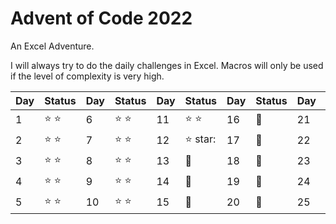 # **Advent of Code 2022**

An Excel Adventure.

I will always try to do the daily challenges in Excel. Macros will only be used if the level of complexity is very high.



| Day  | Status | Day  | Status | Day  | Status | Day  | Status | Day  | Status |
| ---- | ------ | ---- | ------ | ---- | ------ | ---- | ------ | ---- | ------ |
| 1 | :star: :star: | 6 | :star: :star: | 11 | :star: :star:  | 16 | :calendar:  | 21 | :calendar:  |
| 2 | :star: :star: | 7 | :star: :star: | 12 | :star: star:  | 17 | :calendar:  | 22 | :calendar: |
| 3 | :star: :star: | 8 | :star: :star: | 13 | :calendar:  | 18 | :calendar: | 23 | :calendar: |
| 4 | :star: :star: | 9 | :star: :star: | 14 | :calendar:  | 19 | :calendar:  | 24 | :calendar: |
| 5 | :star: :star: | 10 |  :star: :star: | 15 | :calendar:  | 20 | :calendar: | 25 | :calendar: |
